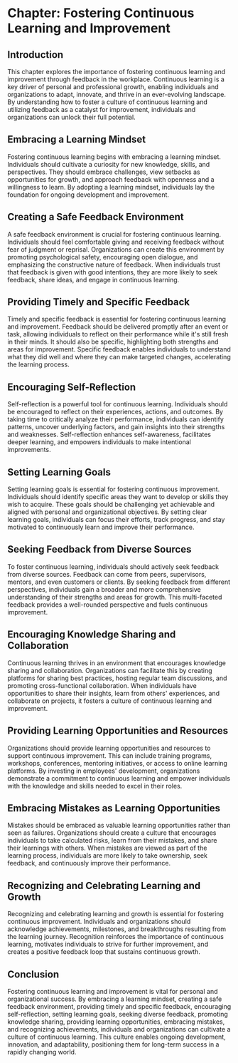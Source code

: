 Chapter: Fostering Continuous Learning and Improvement
======================================================

Introduction
------------

This chapter explores the importance of fostering continuous learning and improvement through feedback in the workplace. Continuous learning is a key driver of personal and professional growth, enabling individuals and organizations to adapt, innovate, and thrive in an ever-evolving landscape. By understanding how to foster a culture of continuous learning and utilizing feedback as a catalyst for improvement, individuals and organizations can unlock their full potential.

Embracing a Learning Mindset
----------------------------

Fostering continuous learning begins with embracing a learning mindset. Individuals should cultivate a curiosity for new knowledge, skills, and perspectives. They should embrace challenges, view setbacks as opportunities for growth, and approach feedback with openness and a willingness to learn. By adopting a learning mindset, individuals lay the foundation for ongoing development and improvement.

Creating a Safe Feedback Environment
------------------------------------

A safe feedback environment is crucial for fostering continuous learning. Individuals should feel comfortable giving and receiving feedback without fear of judgment or reprisal. Organizations can create this environment by promoting psychological safety, encouraging open dialogue, and emphasizing the constructive nature of feedback. When individuals trust that feedback is given with good intentions, they are more likely to seek feedback, share ideas, and engage in continuous learning.

Providing Timely and Specific Feedback
--------------------------------------

Timely and specific feedback is essential for fostering continuous learning and improvement. Feedback should be delivered promptly after an event or task, allowing individuals to reflect on their performance while it's still fresh in their minds. It should also be specific, highlighting both strengths and areas for improvement. Specific feedback enables individuals to understand what they did well and where they can make targeted changes, accelerating the learning process.

Encouraging Self-Reflection
---------------------------

Self-reflection is a powerful tool for continuous learning. Individuals should be encouraged to reflect on their experiences, actions, and outcomes. By taking time to critically analyze their performance, individuals can identify patterns, uncover underlying factors, and gain insights into their strengths and weaknesses. Self-reflection enhances self-awareness, facilitates deeper learning, and empowers individuals to make intentional improvements.

Setting Learning Goals
----------------------

Setting learning goals is essential for fostering continuous improvement. Individuals should identify specific areas they want to develop or skills they wish to acquire. These goals should be challenging yet achievable and aligned with personal and organizational objectives. By setting clear learning goals, individuals can focus their efforts, track progress, and stay motivated to continuously learn and improve their performance.

Seeking Feedback from Diverse Sources
-------------------------------------

To foster continuous learning, individuals should actively seek feedback from diverse sources. Feedback can come from peers, supervisors, mentors, and even customers or clients. By seeking feedback from different perspectives, individuals gain a broader and more comprehensive understanding of their strengths and areas for growth. This multi-faceted feedback provides a well-rounded perspective and fuels continuous improvement.

Encouraging Knowledge Sharing and Collaboration
-----------------------------------------------

Continuous learning thrives in an environment that encourages knowledge sharing and collaboration. Organizations can facilitate this by creating platforms for sharing best practices, hosting regular team discussions, and promoting cross-functional collaboration. When individuals have opportunities to share their insights, learn from others' experiences, and collaborate on projects, it fosters a culture of continuous learning and improvement.

Providing Learning Opportunities and Resources
----------------------------------------------

Organizations should provide learning opportunities and resources to support continuous improvement. This can include training programs, workshops, conferences, mentoring initiatives, or access to online learning platforms. By investing in employees' development, organizations demonstrate a commitment to continuous learning and empower individuals with the knowledge and skills needed to excel in their roles.

Embracing Mistakes as Learning Opportunities
--------------------------------------------

Mistakes should be embraced as valuable learning opportunities rather than seen as failures. Organizations should create a culture that encourages individuals to take calculated risks, learn from their mistakes, and share their learnings with others. When mistakes are viewed as part of the learning process, individuals are more likely to take ownership, seek feedback, and continuously improve their performance.

Recognizing and Celebrating Learning and Growth
-----------------------------------------------

Recognizing and celebrating learning and growth is essential for fostering continuous improvement. Individuals and organizations should acknowledge achievements, milestones, and breakthroughs resulting from the learning journey. Recognition reinforces the importance of continuous learning, motivates individuals to strive for further improvement, and creates a positive feedback loop that sustains continuous growth.

Conclusion
----------

Fostering continuous learning and improvement is vital for personal and organizational success. By embracing a learning mindset, creating a safe feedback environment, providing timely and specific feedback, encouraging self-reflection, setting learning goals, seeking diverse feedback, promoting knowledge sharing, providing learning opportunities, embracing mistakes, and recognizing achievements, individuals and organizations can cultivate a culture of continuous learning. This culture enables ongoing development, innovation, and adaptability, positioning them for long-term success in a rapidly changing world.
